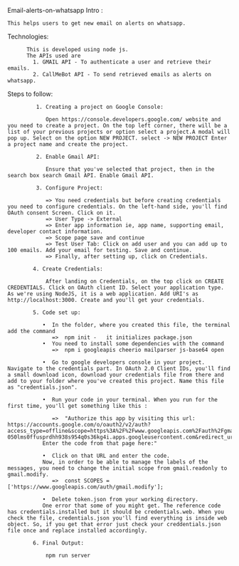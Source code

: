 Email-alerts-on-whatsapp
Intro :

    This helps users to get new email on alerts on whatsapp.
Technologies:

          This is developed using node js.
          The APIs used are
            1. GMAIL API - To authenticate a user and retrieve their emails.
            2. CallMeBot API - To send retrieved emails as alerts on whatsapp.
Steps to follow:

             1. Creating a project on Google Console:
             
                Open https://console.developers.google.com/ website and you need to create a project. On the top left corner, there will be a list of your previous projects or option select a project.A modal will pop up. Select on the option NEW PROJECT. select -> NEW PROJECT Enter a project name and create the project.
                
             2. Enable Gmail API:
             
                Ensure that you've selected that project, then in the search box search Gmail API. Enable Gmail API.
                
             3. Configure Project:
             
                => You need credentials but before creating credentials you need to configure credentials. On the left-hand side, you'll find OAuth consent Screen. Click on it.
                => User Type -> External
                => Enter app information ie, app name, supporting email, developer contact information.
                => Scope page save and continue
                => Test User Tab: Click on add user and you can add up to 100 emails. Add your email for testing. Save and continue.
                => Finally, after setting up, click on Credentials.
                
            4. Create Credentials:
            
                After landing on Credentials, on the top click on CREATE CREDENTIALS. Click on OAuth client ID. Select your application type. As we're using NodeJS, it is a web application. Add URI's as http://localhost:3000. Create and you'll get your credentials.
                
            5. Code set up:
            
               •  In the folder, where you created this file, the terminal add the command
                  =>  npm init -   it initializes package.json
               •  You need to install some dependencies with the command
                  =>  npm i googleapis cheerio mailparser js-base64 open
               
               •  Go to google developers console in your project. Navigate to the credentials part. In OAuth 2.0 Client IDs, you'll find a small download icon, download your credentials file from there and add to your folder where you've created this project. Name this file as "credentials.json".
               
               •  Run your code in your terminal. When you run for the first time, you'll get something like this :
               
                  =>  "Authorize this app by visiting this url: https://accounts.google.com/o/oauth2/v2/auth?access_type=offline&scope=https%3A%2F%2Fwww.googleapis.com%2Fauth%2Fgmail.readonly&response_type=code&client_id=479559853488-050lms0ffusprdhh938s954q0s36kg4i.apps.googleusercontent.com&redirect_uri=urn%3Aietf%3Awg%3Aoauth%3A2.0%3Aoob
               Enter the code from that page here:"
               
               •  Click on that URL and enter the code.
               Now, in order to be able to manage the labels of the messages, you need to change the initial scope from gmail.readonly to gmail.modify.
                  =>  const SCOPES = ['https://www.googleapis.com/auth/gmail.modify'];
                  
               •  Delete token.json from your working directory.
               One error that some of you might get. The reference code has credentials.installed but it should be credentials.web. When you check the file, credentials.json you'll find everything is inside web object. So, if you get that error just check your creddentials.json file once and replace installed accordingly.
              
            6. Final Output:
           
                npm run server
